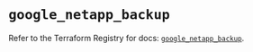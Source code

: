 # `google_netapp_backup`

Refer to the Terraform Registry for docs: [`google_netapp_backup`](https://registry.terraform.io/providers/hashicorp/google-beta/6.14.0/docs/resources/google_netapp_backup).
